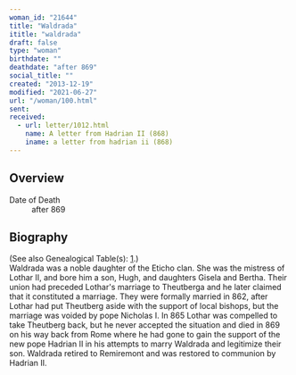 ```yaml
---
woman_id: "21644"
title: "Waldrada"
ititle: "waldrada"
draft: false
type: "woman"
birthdate: ""
deathdate: "after 869"
social_title: ""
created: "2013-12-19"
modified: "2021-06-27"
url: "/woman/100.html"
sent:
received:
  - url: letter/1012.html
    name: A letter from Hadrian II (868)
    iname: a letter from hadrian ii (868)
---
```

<h2 class="mt-4">Overview</h2><dt>Date of Death</dt><dd>after 869</dd><h2 class="mt-4">Biography</h2>(See also Genealogical Table(s): <a href="/content/genealogy-charlemagne#n100">1</a>.)<br>Waldrada was a noble daughter of the Eticho clan.  She was the mistress of Lothar II, and bore him a son, Hugh, and daughters Gisela and Bertha.  Their union had preceded Lothar's marriage to Theutberga and he later claimed that it constituted a marriage.  They were formally married in 862, after Lothar had put Theutberg aside with the support of local bishops, but the marriage was voided by pope Nicholas I.  In 865 Lothar was compelled to take Theutberg back, but he never accepted the situation and died in 869 on his way back from Rome where he had gone to gain the support of the new pope Hadrian II in his attempts to marry Waldrada and legitimize their son.  Waldrada retired to Remiremont and was restored to communion by Hadrian II.

